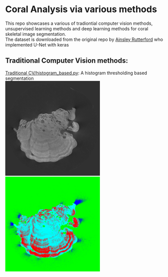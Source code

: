 # Coral Analysis via various methods
This repo showcases a various of tradiontial computer vision methods, unsupervised learning methods and deep learning methods for coral skeletal image segmentation.<br/>
The dataset is downloaded from the original repo by [Ainsley Rutterford](https://github.com/ainsleyrutterford/deep-learning-coral-analysis/blob/master/README.md) who implemented U-Net with keras 
## Traditional Computer Vision methods:
[Traditional CV/histogram_based.py](https://github.com/SimonZeng7108/Coral_Analysis/tree/main/Traditional%20CV): A histogram thresholding based segmentation<br/>
<img src="https://github.com/SimonZeng7108/Coral_Analysis/blob/main/image_denoised.jpg" width="300" height="300">
<img src="https://github.com/SimonZeng7108/Coral_Analysis/blob/main/Traditional%20CV/histogram.png" width="300" height="300"><br/>

<sup></sup>
